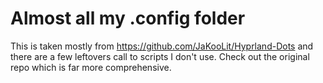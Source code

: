 # Almost all my .config folder

This is taken mostly from https://github.com/JaKooLit/Hyprland-Dots and there are
a few leftovers call to scripts I don't use.
Check out the original repo which is far more comprehensive.
